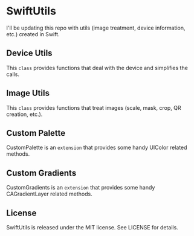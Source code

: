 # SwiftUtils
I'll be updating this repo with utils (image treatment, device information, etc.) created in Swift.

## Device Utils
This ```class``` provides functions that deal with the device and simplifies the calls.

## Image Utils
This ```class``` provides functions that treat images (scale, mask, crop, QR creation, etc.).

## Custom Palette
CustomPalette is an ```extension``` that provides some handy UIColor related methods.

## Custom Gradients
CustomGradients is an ```extension``` that provides some handy CAGradientLayer related methods.

## License
SwiftUtils is released under the MIT license. See LICENSE for details.
